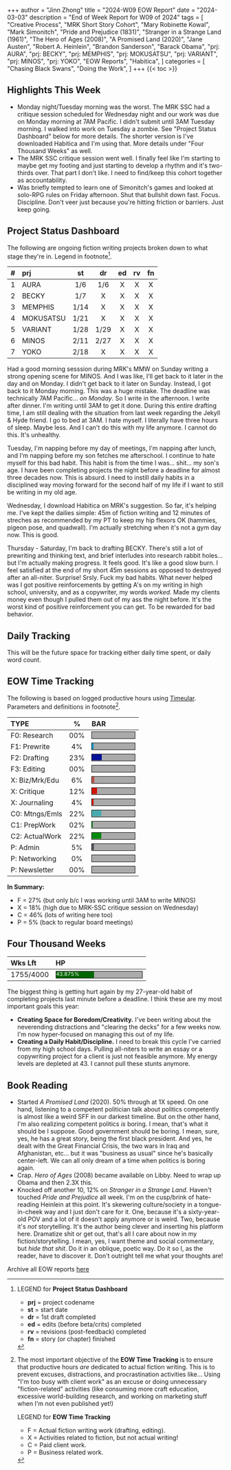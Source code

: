 +++
author = "Jinn Zhong"
title = "2024-W09 EOW Report"
date = "2024-03-03"
description = "End of Week Report for W09 of 2024"
tags = [
    "Creative Process",
    "MRK Short Story Cohort",
    "Mary Robinette Kowal",
    "Mark Simonitch",
    "Pride and Prejudice (1831)",
    "Stranger in a Strange Land (1961)",
    "The Hero of Ages (2008)",
    "A Promised Land (2020)",
    "Jane Austen",
    "Robert A. Heinlein",
    "Brandon Sanderson",
    "Barack Obama",
    "prj: AURA",
    "prj: BECKY",
    "prj: MEMPHIS",
    "prj: MOKUSATSU",
    "prj: VARIANT",
    "prj: MINOS",
    "prj: YOKO",
    "EOW Reports",
    "Habitica",
]
categories = [
    "Chasing Black Swans",
    "Doing the Work",
]
+++
{{< toc >}}

## Highlights This Week

* Monday night/Tuesday morning was the worst. The MRK SSC had a critique session scheduled for Wednesday night and our work was due on Monday morning at 7AM Pacific. I didn't submit until 3AM Tuesday morning. I walked into work on Tuesday a zombie. See "Project Status Dashboard" below for more details. The shorter version is I've downloaded Habitica and I'm using that. More details under "Four Thousand Weeks" as well.
* The MRK SSC critique session went well. I finally feel like I'm starting to maybe get my footing and just starting to develop a rhythm and it's two-thirds over. That part I don't like. I need to find/keep this cohort together as accountability.
* Was briefly tempted to learn one of Simonitch's games and looked at solo-RPG rules on Friday afternoon. Shut that bullshit down fast. Focus. Discipline. Don't veer just because you're hitting friction or barriers. Just keep going.
  
## Project Status Dashboard

The following are ongoing fiction writing projects broken down to what stage they're in. Legend in footnote[^1].

| # | prj | st | dr | ed | rv | fn | 
| :---: | :--- | :---: | :---: | :---: |  :---: |  :---: |
| 1 | AURA | 1/6 | 1/6 | X | X | X | 
| 2 | BECKY | 1/7 | X | X | X | X | 
| 3 | MEMPHIS | 1/14 | X | X | X | X | 
| 4 | MOKUSATSU | 1/21 | X | X | X | X | 
| 5 | VARIANT | 1/28 | 1/29 | X | X | X | X | 
| 6 | MINOS | 2/11 | 2/27 | X | X | X | X | 
| 7 | YOKO | 2/18 | X | X | X | X | X | 

Had a good morning sesssion during MRK's MMW on Sunday writing a strong opening scene for MINOS. And I was like, I'll get back to it later in the day and on Monday. I didn't get back to it later on Sunday. Instead, I got back to it Monday morning. This was a huge mistake. The deadline was technically 7AM Pacific... _on Monday_. So I write in the afternoon. I write after dinner. I'm writing until 3AM to get it done. During this entire drafting time, I am still dealing with the situation from last week regarding the Jekyll & Hyde friend. I go to bed at 3AM. I hate myself. I literally have three hours of sleep. Maybe less. And I can't do this with my life anymore. I cannot do this. It's unhealthy.

Tuesday, I'm napping before my day of meetings, I'm napping after lunch, and I'm napping before my son fetches me afterschool. I continue to hate myself for this bad habit. This habit is from the time I was... shit... my son's age. I have been completing projects the night before a deadline for almost three decades now. This is absurd. I need to instill daily habits in a disciplined way moving forward for the second half of my life if I want to still be writing in my old age.

Wednesday, I download Habitica on MRK's suggestion. So far, it's helping me. I've kept the dailies simple: 45m of fiction writing and 12 minutes of streches as recommended by my PT to keep my hip flexors OK (hammies, pigeon pose, and quadwall). I'm actually stretching when it's not a gym day now. This is good.

Thursday - Saturday, I'm back to drafting BECKY. There's still a lot of prewriting and thinking text, and brief interludes into research rabbit holes... but I'm actually making progress. It feels good. It's like a good slow burn. I feel satisfied at the end of my short 45m sessions as opposed to destroyed after an all-niter. Surprise! Srsly. Fuck my bad habits. What never helped was I got positive reinforcements by getting A's on my writing in high school, university, and as a copywriter, my words _worked_. Made my clients money even though I pulled them out of my ass the night before. It's the worst kind of positive reinforcement you can get. To be rewarded for bad behavior.

## Daily Tracking

This will be the future space for tracking either daily time spent, or daily word count.

## EOW Time Tracking

The following is based on logged productive hours using [Timeular](https://timeular.com/?linkId=lp_182779&sourceId=colin-yj-chung&tenantId=timeular). Parameters and definitions in footnote[^2].

| TYPE | % | BAR |
| :--- | :---: | :--- |
| F0: Research | 00% | <div style="width:100px;height:15px;background:#AAAAAA;border:1.3px solid #000000;"><div style="width:00%;height:14px;background:#0492C2;font-size:12px; color:white; line-height:12px;"></div></div> |
| F1: Prewrite | 4% | <div style="width:100px;height:15px;background:#AAAAAA;border:1.3px solid #000000;"><div style="width:4%;height:14px;background:#0492C2;font-size:12px; color:white; line-height:12px;"></div></div> |
| F2: Drafting | 23% | <div style="width:100px;height:15px;background:#AAAAAA;border:1.3px solid #000000;"><div style="width:23%;height:14px;background:#051094;font-size:12px; color:white; line-height:12px;"></div></div> |
| F3: Editing | 00% | <div style="width:100px;height:15px;background:#AAAAAA;border:1.3px solid #000000;"><div style="width:00%;height:14px;background:#051094;font-size:12px; color:white; line-height:12px;"></div></div> |
| X: Biz/Mrk/Edu | 6% | <div style="width:100px;height:15px;background:#AAAAAA;border:1.3px solid #000000;"><div style="width:6%;height:14px;background:#BC544B;font-size:12px; color:white; line-height:12px;"></div></div> |
| X: Critique | 12% | <div style="width:100px;height:15px;background:#AAAAAA;border:1.3px solid #000000;"><div style="width:12%;height:14px;background:#D21404;font-size:12px; color:white; line-height:12px;"></div></div> |
| X: Journaling | 4% | <div style="width:100px;height:15px;background:#AAAAAA;border:1.3px solid #000000;"><div style="width:4%;height:14px;background:#D21404;font-size:12px; color:white; line-height:12px;"></div></div> |
| C0: Mtngs/Emls | 22% |<div style="width:100px;height:15px;background:#AAAAAA;border:1.3px solid #000000;"><div style="width:22%;height:14px;background:#48AAAD;font-size:12px; color:white; line-height:12px;"></div></div> |
| C1: PrepWork | 02% | <div style="width:100px;height:15px;background:#AAAAAA;border:1.3px solid #000000;"><div style="width:02%;height:14px;background:#028A0F;font-size:12px; color:white; line-height:12px;"></div></div> |
| C2: ActualWork | 22% | <div style="width:100px;height:15px;background:#AAAAAA;border:1.3px solid #000000;"><div style="width:22%;height:14px;background:#028A0F;font-size:12px; color:white; line-height:12px;"></div></div> |
| P: Admin | 5% | <div style="width:100px;height:15px;background:#AAAAAA;border:1.3px solid #000000;"><div style="width:5%;height:14px;background:#59515e;font-size:12px; color:white; line-height:12px;"></div></div> |
| P: Networking | 0% | <div style="width:100px;height:15px;background:#AAAAAA;border:1.3px solid #000000;"><div style="width:0%;height:14px;background:#59515e;font-size:12px; color:white; line-height:12px;"></div></div> |
| P: Newsletter | 00% | <div style="width:100px;height:15px;background:#AAAAAA;border:1.3px solid #000000;"><div style="width:00%;height:14px;background:#59515e;font-size:12px; color:white; line-height:12px;"></div></div> |

**In Summary:**
* F = 27% (but only b/c I was working until 3AM to write MINOS)
* X = 18% (high due to MRK-SSC critique session on Wednesday)
* C = 46% (lots of writing here too)
* P = 5% (back to regular board meetings)

## Four Thousand Weeks

| Wks Lft | HP |
| :--- | :--- |
| 1755/4000 | <div style="width:200px;height:15px;background:#AAAAAA;border:1.3px solid #000000;"><div style="width:43.875%;height:15px;background:#006600;font-size:12px; color:white; line-height:12px;">43.875%</div></div> |

The biggest thing is getting hurt again by my 27-year-old habit of completing projects last minute before a deadline. I think these are my most important goals this year:

* **Creating Space for Boredom/Creativity.** I've been writing about the neverending distractions and "clearing the decks" for a few weeks now. I'm now hyper-focused on managing this out of my life.
* **Creating a Daily Habit/Discipline.** I need to break this cycle I've carried from my high school days. Pulling all-niters to write an essay or a copywriting project for a client is just not feasible anymore. My energy levels are depleted at 43. I cannot pull these stunts anymore.

## Book Reading

* Started _A Promised Land_ (2020). 50% through at 1X speed. On one hand, listening to a competent politician talk about politics competently is almost like a weird SFF in our darkest timeline. But on the other hand, I'm also realizing competent politics _is_ boring. I mean, that's what it should be I suppose. Good government should be boring. I mean, sure, yes, he has a great story, being the first black president. And yes, he dealt with the Great Financial Crisis, the two wars in Iraq and Afghanistan, etc... but it was "business as usual" since he's basically center-left. We can all only dream of a time when politics is boring again.
* Crap. _Hero of Ages_ (2008) became available on Libby. Need to wrap up Obama and then 2.3X this.
* Knocked off another 10, 12% on _Stranger in a Strange Land_. Haven't touched _Pride and Prejudice_ all week. I'm on the cusp/brink of hate-reading Heinlein at this point. It's skewering culture/society in a tongue-in-cheek way and I just don't care for it. One, because it's a sixty-year-old POV and a lot of it doesn't apply anymore or is weird. Two, because it's _not_ storytelling. It's the author being clever and inserting his platform here. Dramatize shit or get out, that's all I care about now in my fiction/storytelling. I mean, yes, I want theme and social commentary, but _hide that shit_. Do it in an oblique, poetic way. Do it so I, as the reader, have to discover it. Don't outright tell me what your thoughts are!

Archive all EOW reports [here](https://journal.jinnzhong.com/tags/eow-reports/)

[^1]: LEGEND for **Project Status Dashboard**

    * **prj** = project codename
    * **st** = start date
    * **dr** = 1st draft completed
    * **ed** = edits (before beta/crits) completed
    * **rv** = revisions (post-feedback) completed
    * **fn** = story (or chapter) finished

[^2]: The most important objective of the **EOW Time Tracking** is to ensure that productive hours _are_ dedicated to actual fiction writing. This is to prevent excuses, distractions, and procrastination activities like... Using "I'm too busy with client work" as an excuse or doing unnecessary "fiction-related" activities (like consuming more craft education, excessive world-building research, and working on marketing stuff when I'm not even published yet!)
    
    LEGEND for **EOW Time Tracking**
    * F = Actual fiction writing work (drafting, editing).
    * X = Activities related to fiction, but not actual writing!
    * C = Paid client work.
    * P = Business related work.


